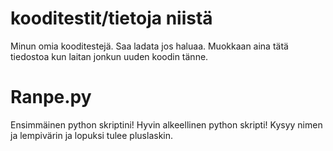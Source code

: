 kooditestit/tietoja niistä
===========

Minun omia kooditestejä. Saa ladata jos haluaa.
Muokkaan aina tätä tiedostoa kun laitan jonkun uuden koodin tänne.

Ranpe.py
===============
Ensimmäinen python skriptini!
Hyvin alkeellinen python skripti!
Kysyy nimen ja lempivärin ja lopuksi tulee pluslaskin.

